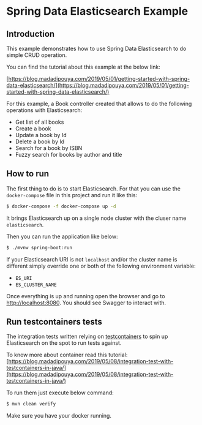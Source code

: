 # Spring Data Elasticsearch Example

## Introduction

This example demonstrates how to use Spring Data Elasticsearch to do simple CRUD operation.

You can find the tutorial about this example at the below link:

[https://blog.madadipouya.com/2019/05/01/getting-started-with-spring-data-elasticsearch/](https://blog.madadipouya.com/2019/05/01/getting-started-with-spring-data-elasticsearch/)

For this example, a Book controller created that allows to do the following operations with Elasticsearch:

- Get list of all books
- Create a book
- Update a book by Id
- Delete a book by Id
- Search for a book by ISBN
- Fuzzy search for books by author and title


## How to run

The first thing to do is to start Elasticsearch. For that you can use the `docker-compose` file in this project
and run it like this:

```bash
$ docker-compose -f docker-compose up -d
``` 

It brings Elasticsearch up on a single node cluster with the cluser name `elasticsearch`.

Then you can run the application like below:

```bash
$ ./mvnw spring-boot:run
```

If your Elasticsearch URI is not `localhost` and/or the cluster name is different simply override one or both of the following environment variable:

- `ES_URI`
- `ES_CLUSTER_NAME`

Once everything is up and running open the browser and go to [http://localhost:8080](http://localhost:8080). You should see Swagger to interact with.

## Run testcontainers tests

The integration tests written relying on [testcontainers](https://www.testcontainers.org/) to spin up Elasticsearch on the spot to run tests against.

To know more about container read this tutorial:
[https://blog.madadipouya.com/2019/05/08/integration-test-with-testcontainers-in-java/](https://blog.madadipouya.com/2019/05/08/integration-test-with-testcontainers-in-java/)

To run them just execute below command:

```bash
$ mvn clean verify
```

Make sure you have your docker running.
